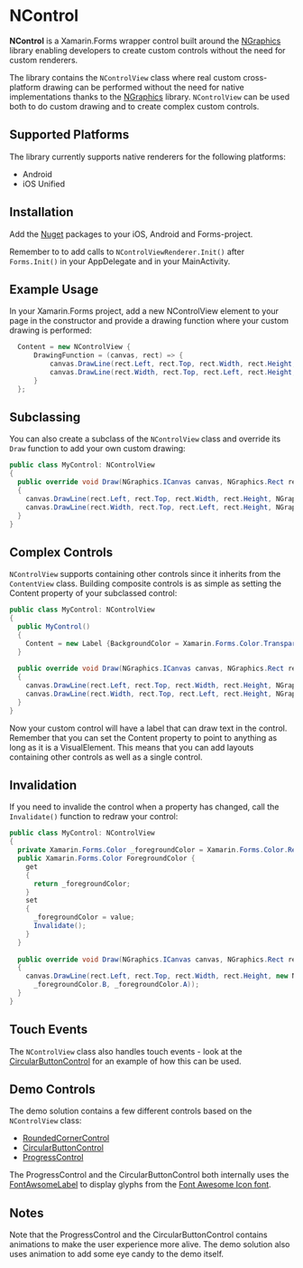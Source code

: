 # NControl
**NControl** is a Xamarin.Forms wrapper control built around the [NGraphics](https://github.com/praeclarum/NGraphics) library enabling developers to create custom controls without the need for custom renderers. 

The library contains the ```NControlView``` class where real custom cross-platform drawing can be performed without the need for native implementations thanks to the [NGraphics](https://github.com/praeclarum/NGraphics) library. ```NControlView``` can be used both to do custom drawing and to create complex custom controls.

## Supported Platforms
The library currently supports native renderers for the following platforms:

- Android
- iOS Unified

## Installation
Add the [Nuget](https://www.nuget.org/packages/NControl/) packages to your iOS, Android and Forms-project.

Remember to to add calls to ```NControlViewRenderer.Init()``` after ```Forms.Init()``` in your AppDelegate and in your MainActivity. 

## Example Usage
In your Xamarin.Forms project, add a new NControlView element to your page in the constructor and provide a drawing function where your custom drawing is performed:

```csharp
  Content = new NControlView {
      DrawingFunction = (canvas, rect) => {
          canvas.DrawLine(rect.Left, rect.Top, rect.Width, rect.Height, NGraphics.Colors.Red);
          canvas.DrawLine(rect.Width, rect.Top, rect.Left, rect.Height, NGraphics.Colors.Yellow);
      }
  };
```
## Subclassing
You can also create a subclass of the ```NControlView``` class and override its ```Draw``` function to add your own custom drawing:

```csharp
public class MyControl: NControlView
{
  public override void Draw(NGraphics.ICanvas canvas, NGraphics.Rect rect)
  {
    canvas.DrawLine(rect.Left, rect.Top, rect.Width, rect.Height, NGraphics.Colors.Red);
    canvas.DrawLine(rect.Width, rect.Top, rect.Left, rect.Height, NGraphics.Colors.Yellow);
  }
}
```

## Complex Controls
```NControlView``` supports containing other controls since it inherits from the ```ContentView``` class. Building composite controls is as simple as setting the Content property of your subclassed control:

```csharp
public class MyControl: NControlView
{
  public MyControl()
  {
    Content = new Label {BackgroundColor = Xamarin.Forms.Color.Transparent};
  }
  
  public override void Draw(NGraphics.ICanvas canvas, NGraphics.Rect rect)
  {
    canvas.DrawLine(rect.Left, rect.Top, rect.Width, rect.Height, NGraphics.Colors.Red);
    canvas.DrawLine(rect.Width, rect.Top, rect.Left, rect.Height, NGraphics.Colors.Yellow);
  }
}
```
Now your custom control will have a label that can draw text in the control. Remember that you can set the Content property to point to anything as long as it is a VisualElement. This means that you can add layouts containing other controls as well as a single control. 

## Invalidation
If you need to invalide the control when a property has changed, call the ```Invalidate()``` function to redraw your control:

```csharp
public class MyControl: NControlView
{
  private Xamarin.Forms.Color _foregroundColor = Xamarin.Forms.Color.Red;
  public Xamarin.Forms.Color ForegroundColor { 
    get 
    { 
      return _foregroundColor; 
    }
    set 
    { 
      _foregroundColor = value;
      Invalidate();
    }
  }
  
  public override void Draw(NGraphics.ICanvas canvas, NGraphics.Rect rect)
  {
    canvas.DrawLine(rect.Left, rect.Top, rect.Width, rect.Height, new NGraphics.Color(_foregroundColor.R, _foregroundColor.G,
      _foregroundColor.B, _foregroundColor.A));
  }
}
```
## Touch Events
The ```NControlView``` class also handles touch events - look at the [CircularButtonControl](NControlDemo/NControlDemo.Forms.Xamarin.Plugins.FormsApp/Controls/CircularButtonControl.cs) for an example of how this can be used.

## Demo Controls
The demo solution contains a few different controls based on the ```NControlView``` class:
- [RoundedCornerControl](NControlDemo/NControlDemo.Forms.Xamarin.Plugins.FormsApp/Controls/RoundedBorderControl.cs)
- [CircularButtonControl](NControlDemo/NControlDemo.Forms.Xamarin.Plugins.FormsApp/Controls/CircularButtonControl.cs)
- [ProgressControl](NControlDemo/NControlDemo.Forms.Xamarin.Plugins.FormsApp/Controls/ProgressControl.cs)

The ProgressControl and the CircularButtonControl both internally uses the [FontAwsomeLabel](NControlDemo/NControlDemo.Forms.Xamarin.Plugins.FormsApp/Controls/FontAwesomeLabel.cs) to display glyphs from the [Font Awesome Icon font](http://fortawesome.github.io/Font-Awesome/). 

## Notes
Note that the ProgressControl and the CircularButtonControl contains animations to make the user experience more alive. The demo solution also uses animation to add some eye candy to the demo itself.

